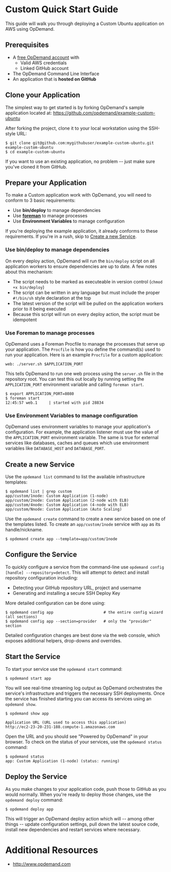 Custom Quick Start Guide
========================

This guide will walk you through deploying a Custom Ubuntu application on AWS using OpDemand.

Prerequisites
--------------
* A [free OpDemand account](https://app.opdemand.com/signup) with
  * Valid AWS credentials
  * Linked GitHub account
* The OpDemand Command Line Interface
* An application that is **hosted on GitHub**

Clone your Application
----------------------
The simplest way to get started is by forking OpDemand's sample application located at:
<https://github.com/opdemand/example-custom-ubuntu>

After forking the project, clone it to your local workstation using the SSH-style URL:

    $ git clone git@github.com:mygithubuser/example-custom-ubuntu.git example-custom-ubuntu
    $ cd example-custom-ubuntu

If you want to use an existing application, no problem -- just make sure you've cloned it from GitHub.

Prepare your Application
------------------------
To make a Custom application work with OpDemand, you will need to conform to 3 basic requirements:

 * Use **bin/deploy** to manage dependencies
 * Use [**foreman**](http://ddollar.github.com/foreman/) to manage processes
 * Use **Environment Variables** to manage configuration

If you're deploying the example application, it already conforms to these requirements.  If you're in a rush, skip to [Create a new Service](#create-a-new-service).

### Use bin/deploy to manage dependencies

On every deploy action, OpDemand will run the `bin/deploy` script on all application workers to ensure dependencies are up to date. A few notes about this mechanism:

* The script needs to be marked as executeable in version control (`chmod +x bin/deploy`)
* The script can be written in any language but must include the proper `#!/bin/sh` style declaration at the top
* The latest version of the script will be pulled on the application workers prior to it being executed
* Because this script will run on every deploy action, the script must be idempotent

### Use Foreman to manage processes

OpDemand uses a Foreman Procfile to manage the processes that serve up your application.  The `Procfile` is how you define the command(s) used to run your application.  Here is an example `Procfile` for a custom application:

    web: ./server.sh $APPLICATION_PORT

This tells OpDemand to run one web process using the `server.sh` file in the repository root.  You can test this out locally by running setting the `APPLICATION_PORT` environment variable and calling `foreman start`.

    $ export APPLICATION_PORT=8080
	$ foreman start
    12:45:57 web.1     | started with pid 28834

### Use Environment Variables to manage configuration

OpDemand uses environment variables to manage your application's configuration.  For example, the application listener must use the value of the `APPLICATION_PORT` environment variable.  The same is true for external services like databases, caches and queues which use environment variables like `DATABASE_HOST` and `DATABASE_PORT`.

<a id="create-a-new-service"></a>
Create a new Service
---------------------
Use the `opdemand list` command to list the available infrastructure templates:

	$ opdemand list | grep custom
    app/custom/1node: Custom Application (1-node)
    app/custom/2node: Custom Application (2-node with ELB)
    app/custom/4node: Custom Application (4-node with ELB)
    app/custom/Nnode: Custom Application (Auto Scaling)

Use the `opdemand create` command to create a new service based on one of the templates listed.  To create an `app/custom/1node` service with `app` as its handle/nickname.

	$ opdemand create app --template=app/custom/1node

Configure the Service
---------------------
To quickly configure a service from the command-line use `opdemand config [handle] --repository=detect`.  This will attempt to detect and install repository configuration including:

* Detecting your GitHub repository URL, project and username
* Generating and installing a secure SSH Deploy Key

More detailed configuration can be done using:

	$ opdemand config app					   # the entire config wizard (all sections)
	$ opdemand config app --section=provider   # only the "provider" section

Detailed configuration changes are best done via the web console, which exposes additional helpers, drop-downs and overrides.

Start the Service
------------------
To start your service use the `opdemand start` command:

	$ opdemand start app

You will see real-time streaming log output as OpDemand orchestrates the service's infrastructure and triggers the necessary SSH deployments.  Once the service has finished starting you can access its services using an `opdemand show`.

    $ opdemand show app

	Application URL (URL used to access this application)
	http://ec2-23-20-231-188.compute-1.amazonaws.com

Open the URL and you should see "Powered by OpDemand" in your browser.  To check on the status of your services, use the `opdemand status` command:

	$ opdemand status
	app: Custom Application (1-node) (status: running)

Deploy the Service
----------------------
As you make changes to your application code, push those to GitHub as you would normally.  When you're ready to deploy those changes, use the `opdemand deploy` command:

	$ opdemand deploy app

This will trigger an OpDemand deploy action which will -- among other things -- update configuration settings, pull down the latest source code, install new dependencies and restart services where necessary.


Additional Resources
====================
* <http://www.opdemand.com>
